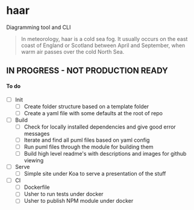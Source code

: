 # haar
Diagramming tool and CLI

> In meteorology, haar is a cold sea fog. It usually occurs on the east coast of England or Scotland between April and September, when warm air passes over the cold North Sea.

## IN PROGRESS - NOT PRODUCTION READY

#### To do

- [ ] Init
  - [ ] Create folder structure based on a template folder
  - [ ] Create a yaml file with some defaults at the root of repo

- [ ] Build
  - [ ] Check for locally installed dependencies and give good error messages
  - [ ] Iterate and find all puml files based on yaml config
  - [ ] Run puml files through the module for building them
  - [ ] Build high level readme's with descriptions and images for github viewing

- [ ] Serve
  - [ ] Simple site under Koa to serve a presentation of the stuff

- [ ] CI
  - [ ] Dockerfile
  - [ ] Usher to run tests under docker
  - [ ] Usher to publish NPM module under docker
